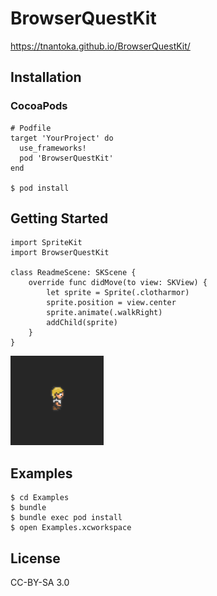 # BrowserQuestKit

https://tnantoka.github.io/BrowserQuestKit/

## Installation

### CocoaPods

```
# Podfile
target 'YourProject' do
  use_frameworks!
  pod 'BrowserQuestKit'
end

$ pod install
```

## Getting Started

```
import SpriteKit
import BrowserQuestKit

class ReadmeScene: SKScene {
    override func didMove(to view: SKView) {
        let sprite = Sprite(.clotharmor)
        sprite.position = view.center
        sprite.animate(.walkRight)
        addChild(sprite)
    }
}
```

![](docs/assets/readme.gif)

## Examples

```
$ cd Examples
$ bundle
$ bundle exec pod install
$ open Examples.xcworkspace
```

## License

CC-BY-SA 3.0
